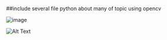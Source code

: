 ##include several file python about many of topic using opencv

![image](https://imgur.com/r9ThEPT)

![Alt Text](https://i.imgur.com/iRi1d7x.gif)

